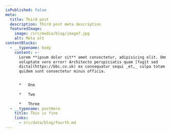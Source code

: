 ```yaml
---
isPublished: false
meta:
  title: Third post
  description: Third post meta description
  featuredImage:
    image: /src/media/blog/image7.jpg
    alt: Meta alt
contentBlocks:
  - __typename: body
    content: >-
      Lorem **ipsum dolor sit** amet consectetur, adipisicing elit. Omnis
      voluptate vero error! Architecto perspiciatis quam [fugit sed
      dicta](https://bbc.co.uk) ex consequatur sequi _et,_ culpa totam tenetur
      quidem sunt consectetur minus officia.


      *   One
          
      *   Two
          
      *   Three
  - __typename: postHero
    title: This is fine
    links:
      - src/data/blog/fourth.md
---
```

